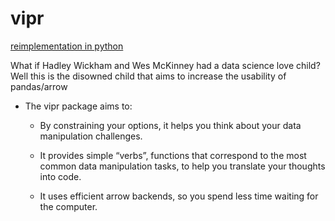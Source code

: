 # vipr

[reimplementation in python](https://cran.r-project.org/web/packages/dplyr/vignettes/dplyr.html)

What if Hadley Wickham and Wes McKinney had a data science love child? Well this is the disowned child that aims to increase the usability of pandas/arrow


- The vipr package aims to:

  - By constraining your options, it helps you think about your data manipulation challenges.

  - It provides simple “verbs”, functions that correspond to the most common data manipulation tasks, to help you translate your thoughts into code.

  - It uses efficient arrow backends, so you spend less time waiting for the computer.

